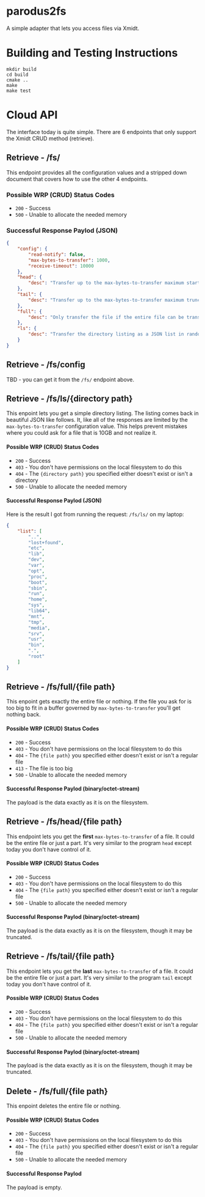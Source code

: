 # parodus2fs
A simple adapter that lets you access files via Xmidt.

# Building and Testing Instructions

```
mkdir build
cd build
cmake ..
make
make test
```

# Cloud API

The interface today is quite simple.  There are 6 endpoints that only support
the Xmidt CRUD method (retrieve).

## Retrieve - /fs/

This endpoint provides all the configuration values and a stripped down document
that covers how to use the other 4 endpoints.

### Possible WRP (CRUD) Status Codes
* `200` - Success
* `500` - Unable to allocate the needed memory

### Successful Response Paylod (JSON)

```JSON
{
    "config": {
        "read-notify": false,
        "max-bytes-to-transfer": 1000,
        "receive-timeout": 10000
    },
    "head": {
        "desc": "Transfer up to the max-bytes-to-transfer maximum starting with the head and truncating the tail, if needed.  A binary copy of the file is returned."
    },
    "tail": {
        "desc": "Transfer up to the max-bytes-to-transfer maximum truncating the head of the file to preserve the tail, if needed.  A binary copy of the file is returned."
    },
    "full": {
        "desc": "Only transfer the file if the entire file can be transfered without truncation.  A binary copy of the file is returned."
    },
    "ls": {
        "desc": "Transfer the directory listing as a JSON list in random order.  If the list is truncated then the \"partial\" boolean parameter (omitted unless needed) shall be set to true.  The list is returned with the name \"list\".  The max-bytes-to-transfer parameter governs the truncation size."
    }
}
```

## Retrieve - /fs/config

TBD - you can get it from the `/fs/` endpoint above.

## Retrieve - /fs/ls/{directory path}

This enpoint lets you get a simple directory listing.  The listing comes back
in beautiful JSON like follows.  It, like all of the responses are limited by
the `max-bytes-to-transfer` configuration value.  This helps prevent mistakes
where you could ask for a file that is 10GB and not realize it.

#### Possible WRP (CRUD) Status Codes
* `200` - Success
* `403` - You don't have permissions on the local filesystem to do this
* `404` - The `{directory path}` you specified either doesn't exist or isn't a directory
* `500` - Unable to allocate the needed memory

#### Successful Response Paylod (JSON)

Here is the result I got from running the request: `/fs/ls/` on my laptop:

```JSON
{
    "list": [
        "..",
        "lost+found",
        "etc",
        "lib",
        "dev",
        "var",
        "opt",
        "proc",
        "boot",
        "sbin",
        "run",
        "home",
        "sys",
        "lib64",
        "mnt",
        "tmp",
        "media",
        "srv",
        "usr",
        "bin",
        ".",
        "root"
    ]
}
```

## Retrieve - /fs/full/{file path}

This enpoint gets exactly the entire file or nothing.  If the file you ask for
is too big to fit in a buffer governed by `max-bytes-to-transfer` you'll get
nothing back.

#### Possible WRP (CRUD) Status Codes
* `200` - Success
* `403` - You don't have permissions on the local filesystem to do this
* `404` - The `{file path}` you specified either doesn't exist or isn't a regular file
* `413` - The file is too big
* `500` - Unable to allocate the needed memory

#### Successful Response Paylod (binary/octet-stream)

The payload is the data exactly as it is on the filesystem.

## Retrieve - /fs/head/{file path}

This endpoint lets you get the **first** `max-bytes-to-transfer` of a file.  It could
be the entire file or just a part.  It's very similar to the program `head` except
today you don't have control of it.

#### Possible WRP (CRUD) Status Codes
* `200` - Success
* `403` - You don't have permissions on the local filesystem to do this
* `404` - The `{file path}` you specified either doesn't exist or isn't a regular file
* `500` - Unable to allocate the needed memory

#### Successful Response Paylod (binary/octet-stream)

The payload is the data exactly as it is on the filesystem, though it may be
truncated.

## Retrieve - /fs/tail/{file path}

This endpoint lets you get the **last** `max-bytes-to-transfer` of a file.  It could
be the entire file or just a part.  It's very similar to the program `tail` except
today you don't have control of it.

#### Possible WRP (CRUD) Status Codes
* `200` - Success
* `403` - You don't have permissions on the local filesystem to do this
* `404` - The `{file path}` you specified either doesn't exist or isn't a regular file
* `500` - Unable to allocate the needed memory

#### Successful Response Paylod (binary/octet-stream)

The payload is the data exactly as it is on the filesystem, though it may be
truncated.


## Delete - /fs/full/{file path}

This enpoint deletes the entire file or nothing.

#### Possible WRP (CRUD) Status Codes
* `200` - Success
* `403` - You don't have permissions on the local filesystem to do this
* `404` - The `{file path}` you specified either doesn't exist or isn't a regular file
* `500` - Unable to allocate the needed memory

#### Successful Response Paylod

The payload is empty.


